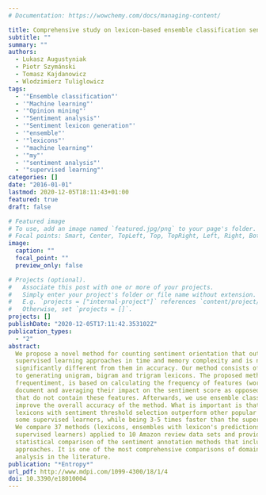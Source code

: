 ```yaml
---
# Documentation: https://wowchemy.com/docs/managing-content/

title: Comprehensive study on lexicon-based ensemble classification sentiment analysis
subtitle: ""
summary: ""
authors:
  - Lukasz Augustyniak
  - Piotr Szymánski
  - Tomasz Kajdanowicz
  - Wlodzimierz Tuliglowicz
tags:
  - '"Ensemble classification"'
  - '"Machine learning"'
  - '"Opinion mining"'
  - '"Sentiment analysis"'
  - '"Sentiment lexicon generation"'
  - '"ensemble"'
  - '"lexicons"'
  - '"machine learning"'
  - '"my"'
  - '"sentiment analysis"'
  - '"supervised learning"'
categories: []
date: "2016-01-01"
lastmod: 2020-12-05T18:11:43+01:00
featured: true
draft: false

# Featured image
# To use, add an image named `featured.jpg/png` to your page's folder.
# Focal points: Smart, Center, TopLeft, Top, TopRight, Left, Right, BottomLeft, Bottom, BottomRight.
image:
  caption: ""
  focal_point: ""
  preview_only: false

# Projects (optional).
#   Associate this post with one or more of your projects.
#   Simply enter your project's folder or file name without extension.
#   E.g. `projects = ["internal-project"]` references `content/project/deep-learning/index.md`.
#   Otherwise, set `projects = []`.
projects: []
publishDate: "2020-12-05T17:11:42.353102Z"
publication_types:
  - "2"
abstract:
  We propose a novel method for counting sentiment orientation that outperforms
  supervised learning approaches in time and memory complexity and is not statistically
  significantly different from them in accuracy. Our method consists of a novel approach
  to generating unigram, bigram and trigram lexicons. The proposed method, called
  frequentiment, is based on calculating the frequency of features (words) in the
  document and averaging their impact on the sentiment score as opposed to documents
  that do not contain these features. Afterwards, we use ensemble classification to
  improve the overall accuracy of the method. What is important is that the frequentiment-based
  lexicons with sentiment threshold selection outperform other popular lexicons and
  some supervised learners, while being 3-5 times faster than the supervised approach.
  We compare 37 methods (lexicons, ensembles with lexicon's predictions as input and
  supervised learners) applied to 10 Amazon review data sets and provide the first
  statistical comparison of the sentiment annotation methods that include ensemble
  approaches. It is one of the most comprehensive comparisons of domain sentiment
  analysis in the literature.
publication: "*Entropy*"
url_pdf: http://www.mdpi.com/1099-4300/18/1/4
doi: 10.3390/e18010004
---
```

